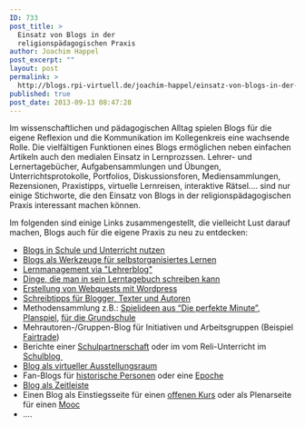 ```yaml
---
ID: 733
post_title: >
  Einsatz von Blogs in der
  religionspädagogischen Praxis
author: Joachim Happel
post_excerpt: ""
layout: post
permalink: >
  http://blogs.rpi-virtuell.de/joachim-happel/einsatz-von-blogs-in-der-religionspaedagogischen-praxis/
published: true
post_date: 2013-09-13 08:47:28
---
```

Im wissenschaftlichen und pädagogischen Alltag spielen Blogs für die eigene Reflexion und die Kommunikation im Kollegenkreis eine wachsende Rolle. Die vielfältigen Funktionen eines Blogs ermöglichen neben einfachen Artikeln auch den medialen Einsatz in Lernprozssen. Lehrer- und Lernertagebücher, Aufgabensammlungen und Übungen, Unterrichtsprotokolle, Portfolios, Diskussionsforen, Mediensammlungen, Rezensionen, Praxistipps, virtuelle Lernreisen, interaktive Rätsel.... sind nur einige Stichworte, die den Einsatz von Blogs in der religionspädagogischen Praxis interessant machen können.

Im folgenden sind einige Links zusammengestellt, die vielleicht Lust darauf machen, Blogs auch für die eigene Praxis zu neu zu entdecken:
<ul>
	<li><a href="http://www.medienkindheit.de/elearning-und-edutainment/einfuhrungsartikel-blogs-in-schule-und-unterricht-nutzen/" target="_blank">Blogs in Schule und Unterricht nutzen</a></li>
	<li><a href="http://www.stangl-taller.at/ARBEITSBLAETTER/LERNTECHNIK/Weblogs.shtml" target="_blank">Blogs als Werkzeuge für selbstorganisiertes Lernen</a></li>
	<li><a href="http://www.riepel.net/blog.htm" target="_blank">Lernmanagement via "Lehrerblog" </a></li>
	<li><a href="http://appelt.net/2009/10/dinge-die-man-in-sein-lerntagebuch-schreiben-kann/" target="_blank">Dinge, die man in sein Lerntagebuch schreiben kann</a></li>
	<li><a href="http://www.lehrer-online.de/webquests-mit-wordpress.php" target="_blank">Erstellung von Webquests mit Wordpress</a></li>
	<li><a href="http://www.schreibsuchti.de/" target="_blank">Schreibtipps für Blogger, Texter und Autoren</a></li>
	<li>Methodensammlung z.B.: <a href="http://www.jugendleiter-blog.de/2012/02/17/neue-spiele-aus-%E2%80%9Edie-perfekte-minute/" target="_blank">Spielideen aus “Die perfekte Minute”, </a> <a href="http://zms.dhbw-stuttgart.de/planspielplus/blog.html" target="_blank">Planspiel</a>, <a href="http://pixelpirat.org/?cat=3" target="_blank">für die Grundschule</a></li>
	<li>Mehrautoren-/Gruppen-Blog für Initiativen und Arbeitsgruppen (Beispiel <a href="http://blog.fairtrade-deutschland.de/" target="_blank">Fairtrade</a>)</li>
	<li>Berichte einer <a href="http://liefering.blogspot.de/" target="_blank">Schulpartnerschaft</a> oder im vom Reli-Unterricht im <a href="http://blog.bugenhagen-schulen.de/" target="_blank">Schulblog </a></li>
	<li><a href="http://abduzeedo.com/10-impresive-portfolioblog-websites" target="_blank">Blog als virtueller Ausstellungsraum</a></li>
	<li>Fan-Blogs für <a href="http://www.fanpop.com/clubs/martin-luther-king-jr" target="_blank">historische Personen</a> oder eine <a href="http://mps-fan-blog.de/" target="_blank">Epoche</a></li>
	<li><a href="http://www.simile-widgets.org/timeline/" target="_blank">Blog als Zeitleiste </a></li>
	<li>Einen Blog als Einstiegsseite für einen <a href="http://www.openreli.de" target="_blank">offenen Kurs</a> oder als Plenarseite für einen <a href="http://howtomooc.org/" target="_blank">Mooc</a></li>
	<li>....</li>
</ul>